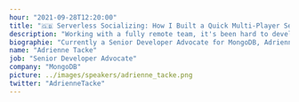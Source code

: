 ```yaml
---
hour: "2021-09-28T12:20:00"
title: "🇬🇧 Serverless Socializing: How I Built a Quick Multi-Player Serverless Game"
description: "Working with a fully remote team, it's been hard to develop some team camaraderie. To help with this, we played various multiplayer, cloud-based games! And of course, I tried to build my own. In this talk, we'll play the game and understand how it is built with a serverless architecture in mind!"
biographie: "Currently a Senior Developer Advocate for MongoDB, Adrienne Tacke is also a Filipina software engineer, speaker, published author of the book Coding for Kids: Python, and a LinkedIn Learning instructor who specializes in Cloud Development courses. Perhaps most important, however, is that she spends way too much money on desserts and ungodly amounts of time playing Cyberpunk 2077."
name: "Adrienne Tacke"
job: "Senior Developer Advocate"
company: "MongoDB"
picture: ../images/speakers/adrienne_tacke.png
twitter: "AdrienneTacke"
---
```

